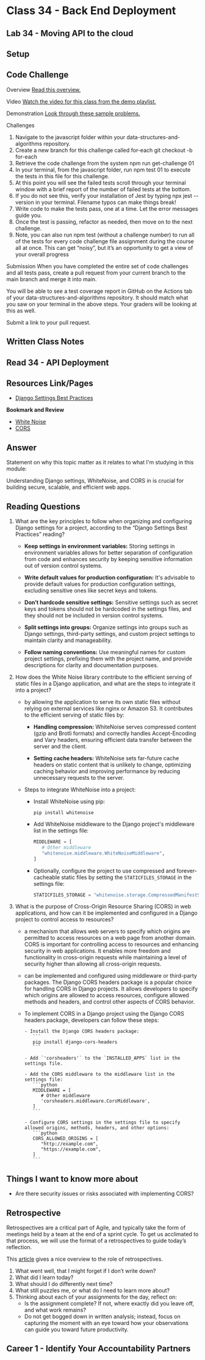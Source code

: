 # Class 34 - Back End Deployment

## Lab 34 - Moving API to the cloud

## Setup

## Code Challenge

Overview
[Read this overview.](https://codefellows.github.io/code-301-guide/curriculum/class-01/challenges/)

Video
[Watch the video for this class from the demo playlist.](https://www.youtube.com/playlist?list=PLVngfM2hsbi-L6G8qlWd8RyRbuTamHt3k)

Demonstration
[Look through these sample problems.](https://codefellows.github.io/code-301-guide/curriculum/class-01/challenges/DEMO.html)

Challenges

1. Navigate to the javascript folder within your data-structures-and-algorithms repository.
2. Create a new branch for this challenge called for-each
   git checkout -b for-each
3. Retrieve the code challenge from the system
   npm run get-challenge 01
4. In your terminal, from the javascript folder, run npm test 01 to execute the tests in this file for this challenge.
5. At this point you will see the failed tests scroll through your terminal window with a brief report of the number of failed tests at the bottom.
6. If you do not see this, verify your installation of Jest by typing npx jest --version in your terminal. Filename typos can make things break!
7. Write code to make the tests pass, one at a time. Let the error messages guide you.
8. Once the test is passing, refactor as needed, then move on to the next challenge.
9. Note, you can also run npm test (without a challenge number) to run all of the tests for every code challenge file assignment during the course all at once. This can get “noisy”, but it’s an opportunity to get a view of your overall progress

Submission
When you have completed the entire set of code challenges and all tests pass, create a pull request from your current branch to the main branch and merge it into main.

You will be able to see a test coverage report in GitHub on the Actions tab of your data-structures-and-algorithms repository. It should match what you saw on your terminal in the above steps. Your graders will be looking at this as well.

Submit a link to your pull request.

## Written Class Notes

## Read 34 - API Deployment

## Resources Link/Pages

- [Django Settings Best Practices](https://djangostars.com/blog/configuring-django-settings-best-practices/)

**Bookmark and Review**

- [White Noise](http://whitenoise.evans.io/en/stable/)
- [CORS](https://en.m.wikipedia.org/wiki/Cross-origin_resource_sharing)

## Answer

Statement on why this topic matter as it relates to what I'm studying in this module:

Understanding Django settings, WhiteNoise, and CORS in is crucial for building secure, scalable, and efficient web apps.

## Reading Questions

1. What are the key principles to follow when organizing and configuring Django settings for a project, according to the “Django Settings Best Practices” reading?

    - **Keep settings in environment variables:** Storing settings in environment variables allows for better separation of configuration from code and enhances security by keeping sensitive information out of version control systems.

    - **Write default values for production configuration:** It's advisable to provide default values for production configuration settings, excluding sensitive ones like secret keys and tokens.

    - **Don’t hardcode sensitive settings:** Sensitive settings such as secret keys and tokens should not be hardcoded in the settings files, and they should not be included in version control systems.

    - **Split settings into groups:** Organize settings into groups such as Django settings, third-party settings, and custom project settings to maintain clarity and manageability.

    - **Follow naming conventions:** Use meaningful names for custom project settings, prefixing them with the project name, and provide descriptions for clarity and documentation purposes.

2. How does the White Noise library contribute to the efficient serving of static files in a Django application, and what are the steps to integrate it into a project?

    - by allowing the application to serve its own static files without relying on external services like nginx or Amazon S3. It contributes to the efficient serving of static files by:

      - **Handling compression:** WhiteNoise serves compressed content (gzip and Brotli formats) and correctly handles Accept-Encoding and Vary headers, ensuring efficient data transfer between the server and the client.

      - **Setting cache headers:** WhiteNoise sets far-future cache headers on static content that is unlikely to change, optimizing caching behavior and improving performance by reducing unnecessary requests to the server.

    - Steps to integrate WhiteNoise into a project:

      - Install WhiteNoise using pip:

        ```
        pip install whitenoise
        ```

      - Add WhiteNoise middleware to the Django project's middleware list in the settings file:

        ```python
        MIDDLEWARE = [
           # Other middleware
           "whitenoise.middleware.WhiteNoiseMiddleware",
        ]
        ```

      - Optionally, configure the project to use compressed and forever-cacheable static files by setting the `STATICFILES_STORAGE` in the settings file:
        ```python
        STATICFILES_STORAGE = "whitenoise.storage.CompressedManifestStaticFilesStorage"
        ```

3.  What is the purpose of Cross-Origin Resource Sharing (CORS) in web applications, and how can it be implemented and configured in a Django project to control access to resources?

    - a mechanism that allows web servers to specify which origins are permitted to access resources on a web page from another domain. CORS is important for controlling access to resources and enhancing security in web applications. It enables more freedom and functionality in cross-origin requests while maintaining a level of security higher than allowing all cross-origin requests.
    - can be implemented and configured using middleware or third-party packages. The Django CORS headers package is a popular choice for handling CORS in Django projects. It allows developers to specify which origins are allowed to access resources, configure allowed methods and headers, and control other aspects of CORS behavior.

    - To implement CORS in a Django project using the Django CORS headers package, developers can follow these steps:

          - Install the Django CORS headers package:
             ```
             pip install django-cors-headers
             ```

          - Add `'corsheaders'` to the `INSTALLED_APPS` list in the settings file.

          - Add the CORS middleware to the middleware list in the settings file:
             ```python
             MIDDLEWARE = [
                # Other middleware
                'corsheaders.middleware.CorsMiddleware',
             ]
             ```

          - Configure CORS settings in the settings file to specify allowed origins, methods, headers, and other options:
             ```python
             CORS_ALLOWED_ORIGINS = [
                "http://example.com",
                "https://example.com",
             ]
             ```

## Things I want to know more about

- Are there security issues or risks associated with implementing CORS?

## Retrospective

Retrospectives are a critical part of Agile, and typically take the form of meetings held by a team at the end of a sprint cycle. To get us acclimated to that process, we will use the format of a retrospectives to guide today’s reflection.

This [article](https://www.benlinders.com/2013/which-questions-do-you-ask-in-retrospectives/) gives a nice overview to the role of retrospectives.

1. What went well, that I might forget if I don’t write down?
2. What did I learn today?
3. What should I do differently next time?
4. What still puzzles me, or what do I need to learn more about?
5. Thinking about each of your assignments for the day, reflect on:
   - Is the assignment complete? If not, where exactly did you leave off, and what work remains?
   - Do not get bogged down in written analysis; instead, focus on capturing the moment with an eye toward how your observations can guide you toward future productivity.

## Career 1 - Identify Your Accountability Partners
